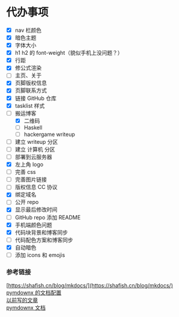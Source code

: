 # 代办事项

- [x] nav 栏颜色
- [x] 暗色主题
- [x] 字体大小
- [x] h1 h2 的 font-weight（貌似手机上没问题？）
- [x] 行距
- [x] 修公式渲染
- [ ] 主页、关于
- [x] 页脚版权信息
- [x] 页脚联系方式
- [x] 链接 GitHub 仓库
- [x] tasklist 样式
- [ ] 搬运博客
    - [x] 二维码
    - [ ] Haskell
    - [ ] hackergame writeup
- [ ] 建立 writeup 分区
- [ ] 建立 计算机 分区
- [ ] 部署到云服务器
- [x] 左上角 logo
- [ ] 完善 css
- [ ] 完善图片链接
- [ ] 版权信息 CC 协议
- [x] 绑定域名
- [ ] 公开 repo
- [x] 显示最后修改时间
- [ ] GitHub repo 添加 README
- [x] 手机端颜色问题
- [x] 代码块背景和博客同步
- [ ] 代码配色方案和博客同步
- [x] 自动暗色
- [ ] 添加 icons 和 emojis

### 参考链接
[https://shafish.cn/blog/mkdocs/](https://shafish.cn/blog/mkdocs/)<br/>
[pymdownx 的文档配置](https://github.com/facelessuser/pymdown-extensions/blob/main/docs/src/mkdocs.yml)<br/>
[以前写的文章](https://blog.tonycrane.cc/p/ce42b873.html)<br/>
[pymdownx 文档](https://facelessuser.github.io/pymdown-extensions/extensions/arithmatex/)